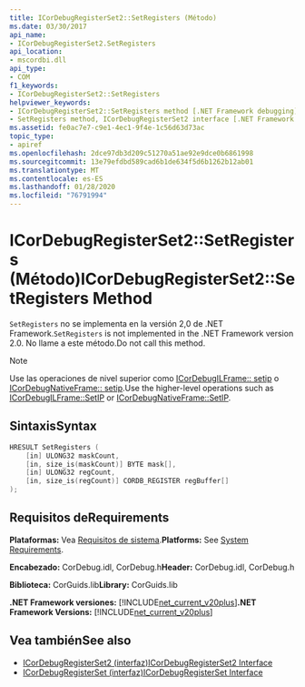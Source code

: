 ```yaml
---
title: ICorDebugRegisterSet2::SetRegisters (Método)
ms.date: 03/30/2017
api_name:
- ICorDebugRegisterSet2.SetRegisters
api_location:
- mscordbi.dll
api_type:
- COM
f1_keywords:
- ICorDebugRegisterSet2::SetRegisters
helpviewer_keywords:
- ICorDebugRegisterSet2::SetRegisters method [.NET Framework debugging]
- SetRegisters method, ICorDebugRegisterSet2 interface [.NET Framework debugging]
ms.assetid: fe0ac7e7-c9e1-4ec1-9f4e-1c56d63d73ac
topic_type:
- apiref
ms.openlocfilehash: 2dce97db3d209c51270a51ae92e9dce0b6861998
ms.sourcegitcommit: 13e79efdbd589cad6b1de634f5d6b1262b12ab01
ms.translationtype: MT
ms.contentlocale: es-ES
ms.lasthandoff: 01/28/2020
ms.locfileid: "76791994"
---
```

# <a name="icordebugregisterset2setregisters-method"></a><span data-ttu-id="2fc0d-102">ICorDebugRegisterSet2::SetRegisters (Método)</span><span class="sxs-lookup"><span data-stu-id="2fc0d-102">ICorDebugRegisterSet2::SetRegisters Method</span></span>
<span data-ttu-id="2fc0d-103">`SetRegisters` no se implementa en la versión 2,0 de .NET Framework.</span><span class="sxs-lookup"><span data-stu-id="2fc0d-103">`SetRegisters` is not implemented in the .NET Framework version 2.0.</span></span> <span data-ttu-id="2fc0d-104">No llame a este método.</span><span class="sxs-lookup"><span data-stu-id="2fc0d-104">Do not call this method.</span></span>  
  
> [!NOTE]
> <span data-ttu-id="2fc0d-105">Use las operaciones de nivel superior como [ICorDebugILFrame:: setip](icordebugilframe-setip-method.md) o [ICorDebugNativeFrame:: setip](icordebugnativeframe-setip-method.md).</span><span class="sxs-lookup"><span data-stu-id="2fc0d-105">Use the higher-level operations such as [ICorDebugILFrame::SetIP](icordebugilframe-setip-method.md) or [ICorDebugNativeFrame::SetIP](icordebugnativeframe-setip-method.md).</span></span>  
  
## <a name="syntax"></a><span data-ttu-id="2fc0d-106">Sintaxis</span><span class="sxs-lookup"><span data-stu-id="2fc0d-106">Syntax</span></span>  
  
```cpp  
HRESULT SetRegisters (  
    [in] ULONG32 maskCount,  
    [in, size_is(maskCount)] BYTE mask[],  
    [in] ULONG32 regCount,  
    [in, size_is(regCount)] CORDB_REGISTER regBuffer[]  
);  
```  
  
## <a name="requirements"></a><span data-ttu-id="2fc0d-107">Requisitos de</span><span class="sxs-lookup"><span data-stu-id="2fc0d-107">Requirements</span></span>  
 <span data-ttu-id="2fc0d-108">**Plataformas:** Vea [Requisitos de sistema](../../../../docs/framework/get-started/system-requirements.md).</span><span class="sxs-lookup"><span data-stu-id="2fc0d-108">**Platforms:** See [System Requirements](../../../../docs/framework/get-started/system-requirements.md).</span></span>  
  
 <span data-ttu-id="2fc0d-109">**Encabezado:** CorDebug.idl, CorDebug.h</span><span class="sxs-lookup"><span data-stu-id="2fc0d-109">**Header:** CorDebug.idl, CorDebug.h</span></span>  
  
 <span data-ttu-id="2fc0d-110">**Biblioteca:** CorGuids.lib</span><span class="sxs-lookup"><span data-stu-id="2fc0d-110">**Library:** CorGuids.lib</span></span>  
  
 <span data-ttu-id="2fc0d-111">**.NET Framework versiones:** [!INCLUDE[net_current_v20plus](../../../../includes/net-current-v20plus-md.md)]</span><span class="sxs-lookup"><span data-stu-id="2fc0d-111">**.NET Framework Versions:** [!INCLUDE[net_current_v20plus](../../../../includes/net-current-v20plus-md.md)]</span></span>  
  
## <a name="see-also"></a><span data-ttu-id="2fc0d-112">Vea también</span><span class="sxs-lookup"><span data-stu-id="2fc0d-112">See also</span></span>

- [<span data-ttu-id="2fc0d-113">ICorDebugRegisterSet2 (interfaz)</span><span class="sxs-lookup"><span data-stu-id="2fc0d-113">ICorDebugRegisterSet2 Interface</span></span>](icordebugregisterset2-interface.md)
- [<span data-ttu-id="2fc0d-114">ICorDebugRegisterSet (interfaz)</span><span class="sxs-lookup"><span data-stu-id="2fc0d-114">ICorDebugRegisterSet Interface</span></span>](icordebugregisterset-interface.md)
